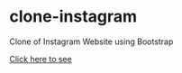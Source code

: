 # clone-instagram

 Clone of Instagram Website using Bootstrap
 
 [Click here to see](https://aldrinbrillante.github.io/clone-instagram/)
